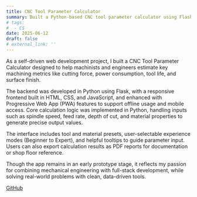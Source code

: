 ```yaml
---
title: CNC Tool Parameter Calculator
summary: Built a Python-based CNC tool parameter calculator using Flask, HTML, and PWA technologies to estimate force, power, and tool life for machining operations.
# tags:
#  - CS
date: 2025-06-12
draft: false
# external_link: ''
---
```


As a self-driven web development project, I built a CNC Tool Parameter Calculator designed to help machinists and engineers estimate key machining metrics like cutting force, power consumption, tool life, and surface finish.

The backend was developed in Python using Flask, with a responsive frontend built in HTML, CSS, and JavaScript, and enhanced with Progressive Web App (PWA) features to support offline usage and mobile access. Core calculation logic was implemented in Python, handling inputs such as spindle speed, feed rate, depth of cut, and material properties to generate precise output values.

The interface includes tool and material presets, user-selectable experience modes (Beginner to Expert), and helpful tooltips to guide parameter input. Users can also export calculation results as PDF reports for documentation or shop floor reference.

Though the app remains in an early prototype stage, it reflects my passion for combining mechanical engineering with full-stack development, while solving real-world problems with clean, data-driven tools.

[GitHub](https://github.com/Steelbot2803/cnc_tool_param_calc)
